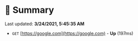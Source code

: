 # 📖 Summary
Last updated: **3/24/2021, 5:45:35 AM**

- `GET` [https://google.com](https://google.com) - **Up** (197ms)
